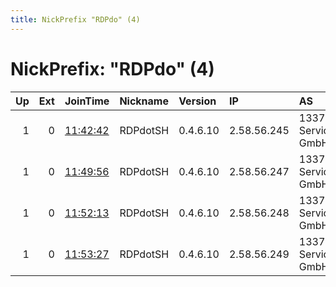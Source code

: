 ```yaml
---
title: NickPrefix "RDPdo" (4)
---
```


# NickPrefix: "RDPdo" (4)

|   Up |   Ext | JoinTime                                                                                              | Nickname   | Version   | IP          | AS                 | CC   |   ORp |   Dirp | OS    | Contact               |   eFamMembers |
|-----:|------:|:------------------------------------------------------------------------------------------------------|:-----------|:----------|:------------|:-------------------|:-----|------:|-------:|:------|:----------------------|--------------:|
|    1 |     0 | [11:42:42](https://nusenu.github.io/OrNetStats/w/relay/FE4399D09A90C454DE8609AEA2D79160606BC022.html) | RDPdotSH   | 0.4.6.10  | 2.58.56.245 | 1337 Services GmbH | nl   |  9001 |      0 | Linux | support at rdp dot sh |             1 |
|    1 |     0 | [11:49:56](https://nusenu.github.io/OrNetStats/w/relay/99ECB759315282F6FE69C873813CE9A5561A5511.html) | RDPdotSH   | 0.4.6.10  | 2.58.56.247 | 1337 Services GmbH | nl   |  9001 |      0 | Linux | support at rdp dot sh |             1 |
|    1 |     0 | [11:52:13](https://nusenu.github.io/OrNetStats/w/relay/6B6A4C773FD545F4BD9E1B1239EECD30A5589A59.html) | RDPdotSH   | 0.4.6.10  | 2.58.56.248 | 1337 Services GmbH | nl   |  9001 |      0 | Linux | support at rdp dot sh |             1 |
|    1 |     0 | [11:53:27](https://nusenu.github.io/OrNetStats/w/relay/C3E81C493DD32EE5F8BF39B207AD0EBA69B65CAC.html) | RDPdotSH   | 0.4.6.10  | 2.58.56.249 | 1337 Services GmbH | nl   |  9001 |      0 | Linux | support at rdp dot sh |             1 |
